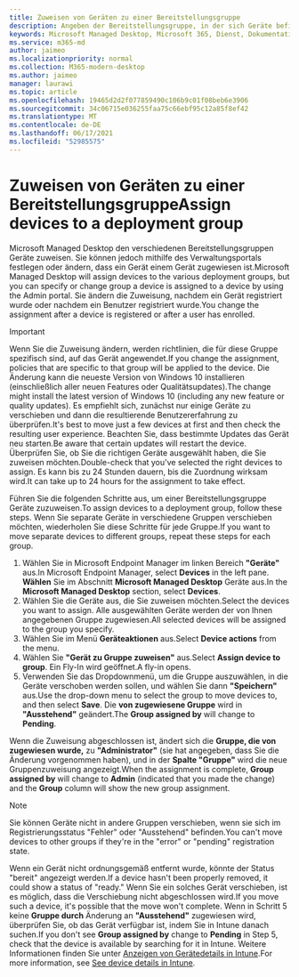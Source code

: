 ```yaml
---
title: Zuweisen von Geräten zu einer Bereitstellungsgruppe
description: Angeben der Bereitstellungsgruppe, in der sich Geräte befinden sollen
keywords: Microsoft Managed Desktop, Microsoft 365, Dienst, Dokumentation
ms.service: m365-md
author: jaimeo
ms.localizationpriority: normal
ms.collection: M365-modern-desktop
ms.author: jaimeo
manager: laurawi
ms.topic: article
ms.openlocfilehash: 19465d2d2f077859490c106b9c01f08beb6e3906
ms.sourcegitcommit: 34c06715e036255faa75c66ebf95c12a85f8ef42
ms.translationtype: MT
ms.contentlocale: de-DE
ms.lasthandoff: 06/17/2021
ms.locfileid: "52985575"
---
```

# <a name="assign-devices-to-a-deployment-group"></a><span data-ttu-id="5bbb3-104">Zuweisen von Geräten zu einer Bereitstellungsgruppe</span><span class="sxs-lookup"><span data-stu-id="5bbb3-104">Assign devices to a deployment group</span></span>

<span data-ttu-id="5bbb3-105">Microsoft Managed Desktop den verschiedenen Bereitstellungsgruppen Geräte zuweisen. Sie können jedoch mithilfe des Verwaltungsportals festlegen oder ändern, dass ein Gerät einem Gerät zugewiesen ist.</span><span class="sxs-lookup"><span data-stu-id="5bbb3-105">Microsoft Managed Desktop will assign devices to the various deployment groups, but you can specify or change group a device is assigned to a device by using the Admin portal.</span></span> <span data-ttu-id="5bbb3-106">Sie ändern die Zuweisung, nachdem ein Gerät registriert wurde oder nachdem ein Benutzer registriert wurde.</span><span class="sxs-lookup"><span data-stu-id="5bbb3-106">You change the assignment after a device is registered or after a user has enrolled.</span></span>

> [!IMPORTANT]
> <span data-ttu-id="5bbb3-107">Wenn Sie die Zuweisung ändern, werden richtlinien, die für diese Gruppe spezifisch sind, auf das Gerät angewendet.</span><span class="sxs-lookup"><span data-stu-id="5bbb3-107">If you change the assignment, policies that are specific to that group will be applied to the device.</span></span> <span data-ttu-id="5bbb3-108">Die Änderung kann die neueste Version von Windows 10 installieren (einschließlich aller neuen Features oder Qualitätsupdates).</span><span class="sxs-lookup"><span data-stu-id="5bbb3-108">The change might install the latest version of Windows 10 (including any new feature or quality updates).</span></span> <span data-ttu-id="5bbb3-109">Es empfiehlt sich, zunächst nur einige Geräte zu verschieben und dann die resultierende Benutzererfahrung zu überprüfen.</span><span class="sxs-lookup"><span data-stu-id="5bbb3-109">It's best to move just a few devices at first and then check the resulting user experience.</span></span> <span data-ttu-id="5bbb3-110">Beachten Sie, dass bestimmte Updates das Gerät neu starten.</span><span class="sxs-lookup"><span data-stu-id="5bbb3-110">Be aware that certain updates will restart the device.</span></span> <span data-ttu-id="5bbb3-111">Überprüfen Sie, ob Sie die richtigen Geräte ausgewählt haben, die Sie zuweisen möchten.</span><span class="sxs-lookup"><span data-stu-id="5bbb3-111">Double-check that you've selected the right devices to assign.</span></span> <span data-ttu-id="5bbb3-112">Es kann bis zu 24 Stunden dauern, bis die Zuordnung wirksam wird.</span><span class="sxs-lookup"><span data-stu-id="5bbb3-112">It can take up to 24 hours for the assignment to take effect.</span></span>

<span data-ttu-id="5bbb3-113">Führen Sie die folgenden Schritte aus, um einer Bereitstellungsgruppe Geräte zuzuweisen.</span><span class="sxs-lookup"><span data-stu-id="5bbb3-113">To assign devices to a deployment group, follow these steps.</span></span> <span data-ttu-id="5bbb3-114">Wenn Sie separate Geräte in verschiedene Gruppen verschieben möchten, wiederholen Sie diese Schritte für jede Gruppe.</span><span class="sxs-lookup"><span data-stu-id="5bbb3-114">If you want to move separate devices to different groups, repeat these steps for each group.</span></span>

1. <span data-ttu-id="5bbb3-115">Wählen Sie in Microsoft Endpoint Manager im linken Bereich **"Geräte"** aus.</span><span class="sxs-lookup"><span data-stu-id="5bbb3-115">In Microsoft Endpoint Manager, select **Devices** in the left pane.</span></span> <span data-ttu-id="5bbb3-116">**Wählen** Sie im Abschnitt **Microsoft Managed Desktop** Geräte aus.</span><span class="sxs-lookup"><span data-stu-id="5bbb3-116">In the **Microsoft Managed Desktop** section, select **Devices**.</span></span>
2. <span data-ttu-id="5bbb3-117">Wählen Sie die Geräte aus, die Sie zuweisen möchten.</span><span class="sxs-lookup"><span data-stu-id="5bbb3-117">Select the devices you want to assign.</span></span> <span data-ttu-id="5bbb3-118">Alle ausgewählten Geräte werden der von Ihnen angegebenen Gruppe zugewiesen.</span><span class="sxs-lookup"><span data-stu-id="5bbb3-118">All selected devices will be assigned to the group you specify.</span></span>
3. <span data-ttu-id="5bbb3-119">Wählen Sie im Menü **Geräteaktionen** aus.</span><span class="sxs-lookup"><span data-stu-id="5bbb3-119">Select **Device actions** from the menu.</span></span>
4. <span data-ttu-id="5bbb3-120">Wählen Sie **"Gerät zu Gruppe zuweisen"** aus.</span><span class="sxs-lookup"><span data-stu-id="5bbb3-120">Select **Assign device to group**.</span></span> <span data-ttu-id="5bbb3-121">Ein Fly-In wird geöffnet.</span><span class="sxs-lookup"><span data-stu-id="5bbb3-121">A fly-in opens.</span></span>
5. <span data-ttu-id="5bbb3-122">Verwenden Sie das Dropdownmenü, um die Gruppe auszuwählen, in die Geräte verschoben werden sollen, und wählen Sie dann **"Speichern"** aus.</span><span class="sxs-lookup"><span data-stu-id="5bbb3-122">Use the drop-down menu to select the group to move devices to, and then select **Save**.</span></span> <span data-ttu-id="5bbb3-123">Die **von zugewiesene Gruppe** wird in **"Ausstehend"** geändert.</span><span class="sxs-lookup"><span data-stu-id="5bbb3-123">The **Group assigned by** will change to **Pending**.</span></span>

<span data-ttu-id="5bbb3-124">Wenn die Zuweisung abgeschlossen ist, ändert sich die **Gruppe, die von zugewiesen wurde,** zu **"Administrator"** (sie hat angegeben, dass Sie die Änderung vorgenommen haben), und in der **Spalte "Gruppe"** wird die neue Gruppenzuweisung angezeigt.</span><span class="sxs-lookup"><span data-stu-id="5bbb3-124">When the assignment is complete, **Group assigned by** will change to **Admin** (indicated that you made the change) and the **Group** column will show the new group assignment.</span></span>

> [!NOTE]
> <span data-ttu-id="5bbb3-125">Sie können Geräte nicht in andere Gruppen verschieben, wenn sie sich im Registrierungsstatus "Fehler" oder "Ausstehend" befinden.</span><span class="sxs-lookup"><span data-stu-id="5bbb3-125">You can't move devices to other groups if they're in the "error" or "pending" registration state.</span></span>
>
><span data-ttu-id="5bbb3-126">Wenn ein Gerät nicht ordnungsgemäß entfernt wurde, könnte der Status "bereit" angezeigt werden.</span><span class="sxs-lookup"><span data-stu-id="5bbb3-126">If a device hasn't been properly removed, it could show a status of "ready."</span></span> <span data-ttu-id="5bbb3-127">Wenn Sie ein solches Gerät verschieben, ist es möglich, dass die Verschiebung nicht abgeschlossen wird.</span><span class="sxs-lookup"><span data-stu-id="5bbb3-127">If you move such a device, it's possible that the move won't complete.</span></span> <span data-ttu-id="5bbb3-128">Wenn in Schritt 5 keine **Gruppe durch** Änderung an **"Ausstehend"** zugewiesen wird, überprüfen Sie, ob das Gerät verfügbar ist, indem Sie in Intune danach suchen.</span><span class="sxs-lookup"><span data-stu-id="5bbb3-128">If you don't see **Group assigned by** change to **Pending** in Step 5, check that the device is available by searching for it in Intune.</span></span> <span data-ttu-id="5bbb3-129">Weitere Informationen finden Sie unter [Anzeigen von Gerätedetails in Intune](/mem/intune/remote-actions/device-inventory).</span><span class="sxs-lookup"><span data-stu-id="5bbb3-129">For more information, see [See device details in Intune](/mem/intune/remote-actions/device-inventory).</span></span>